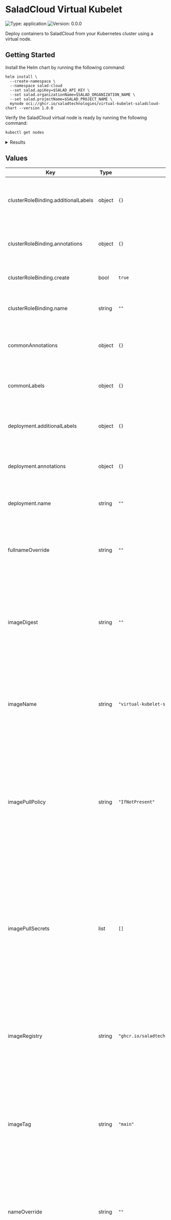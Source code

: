 # SaladCloud Virtual Kubelet



![Type: application](https://img.shields.io/badge/Type-application-informational?style=flat-square)  ![Version: 0.0.0](https://img.shields.io/badge/Version-0.0.0-informational?style=flat-square) 

Deploy containers to SaladCloud from your Kubernetes cluster using a virtual node.

## Getting Started

Install the Helm chart by running the following command:

   ```shell
   helm install \
     --create-namespace \
     --namespace salad-cloud
     --set salad.apiKey=$SALAD_API_KEY \
     --set salad.organizationName=$SALAD_ORGANIZATION_NAME \
     --set salad.projectName=$SALAD_PROJECT_NAME \
     mynode oci://ghcr.io/saladtechnologies/virtual-kubelet-saladcloud-chart --version 1.0.0
   ```

Verify the SaladCloud virtual node is ready by running the following command:

   ```sh
   kubectl get nodes
   ```

   <details>
   <summary>Results</summary>

   ```shell
   NAME                                   STATUS    ROLES     AGE       VERSION
   saladcloud-node                        Ready     agent     1m        v1.0.0
   ```

   </details>

## Values

| Key | Type | Default | Description |
|-----|------|---------|-------------|
| clusterRoleBinding.additionalLabels | object | `{}` | Additional labels to add to the cluster role binding. See the [Kubernetes documentation](https://kubernetes.io/docs/concepts/overview/working-with-objects/labels/) for more information about labels. |
| clusterRoleBinding.annotations | object | `{}` | Annotations to add to the cluster role binding. See the [Kubernetes documentation](https://kubernetes.io/docs/concepts/overview/working-with-objects/annotations/) for more information about annotations. |
| clusterRoleBinding.create | bool | `true` | Specifies whether a cluster role binding for the service account should be created. |
| clusterRoleBinding.name | string | `""` | The name of the cluster role binding. If undefined or empty, defaults to the fullname template. |
| commonAnnotations | object | `{}` | Common annotations to add to all resources. See the [Kubernetes documentation](https://kubernetes.io/docs/concepts/overview/working-with-objects/annotations/) for more information about annotations. |
| commonLabels | object | `{}` | Common labels to add to all resources. See the [Kubernetes documentation](https://kubernetes.io/docs/concepts/overview/working-with-objects/labels/) for more information about labels. |
| deployment.additionalLabels | object | `{}` | Additional labels to add to the deployment. See the [Kubernetes documentation](https://kubernetes.io/docs/concepts/overview/working-with-objects/labels/) for more information about labels. |
| deployment.annotations | object | `{}` | Annotations to add to the deployment. See the [Kubernetes documentation](https://kubernetes.io/docs/concepts/overview/working-with-objects/annotations/) for more information about annotations. |
| deployment.name | string | `""` | The name of the deployment. If undefined or empty, defaults to the fullname template. |
| fullnameOverride | string | `""` | Overrides the fullname template. This is used as the default resource name. When undefined or empty, this defaults to the Helm release name combined with the name template (see `nameOverride`). |
| imageDigest | string | `""` | The image digest for the SaladCloud Virtual Kubelet container that runs on one of your Kubernetes cluster's worker nodes. This may be used in place of `imageTag` to specify a specific image version. See the [Kubernetes documentation](https://kubernetes.io/docs/concepts/containers/images/) for more information about images. |
| imageName | string | `"virtual-kubelet-saladcloud"` | The image name for the SaladCloud Virtual Kubelet container that runs on one of your Kubernetes cluster's worker nodes. This is appended to the `imageRegistry`. See the [Kubernetes documentation](https://kubernetes.io/docs/concepts/containers/images/) for more information about images. |
| imagePullPolicy | string | `"IfNotPresent"` | The image pull policy for the SaladCloud Virtual Kubelet container that runs on one of your Kubernetes cluster's worker nodes. The default is `IfNotPresent`, which skips pulling the SaladCloud Virtual Kubelet image if it already exists on the Kubernetes cluster's worker node. See the [Kubernetes documentation](https://kubernetes.io/docs/concepts/containers/images/#image-pull-policy) for more information about the image pull policy. |
| imagePullSecrets | list | `[]` | The image pull secrets for the SaladCloud Virtual Kubelet container that runs on one of your Kubernetes cluster's worker nodes. The default image repository on the GitHub Container Registry is public and does not require a secret. Use this if you override the image repository (`imageRegistry` and `imageName`) and it is private. See the [Kubernetes documentation](https://kubernetes.io/docs/concepts/containers/images/#using-a-private-registry) for more information about private images. |
| imageRegistry | string | `"ghcr.io/saladtechnologies"` | The image registry for the SaladCloud Virtual Kubelet container that runs on one of your Kubernetes cluster's worker nodes. This is prepended to the `imageName`. See the [Kubernetes documentation](https://kubernetes.io/docs/concepts/containers/images/) for more information about images. |
| imageTag | string | `"main"` | The image tag for the SaladCloud Virtual Kubelet container that runs on one of your Kubernetes cluster's worker nodes. This defaults to the chart's `appVersion`. This is ignored when `imageDigest` is defined and not empty. See the [Kubernetes documentation](https://kubernetes.io/docs/concepts/containers/images/) for more information about images. |
| nameOverride | string | `""` | Overrides the name template. This is used as the value of the `app.kubernetes.io/name` annotation and in the fullname template (with the Helm release name). When undefined or empty, this defaults to the value "virtual-kubelet-saladcloud". |
| namespaceOverride | string | `""` | Overrides the namespace. When undefined or empty, this defaults to the target namespace of the Helm release. |
| pod.additionalLabels | object | `{}` | Additional labels to add to the pod. See the [Kubernetes documentation](https://kubernetes.io/docs/concepts/overview/working-with-objects/labels/) for more information about labels. |
| pod.affinity | object | `{}` | The affinity constraints to control scheduling the SaladCloud Virtual Kubelet pod on one of your Kubernetes cluster's worker nodes. |
| pod.annotations | object | `{}` | Annotations to add to the pod. See the [Kubernetes documentation](https://kubernetes.io/docs/concepts/overview/working-with-objects/annotations/) for more information about annotations. |
| pod.containerSecurityContext | object | `{}` | The security context to apply to the SaladCloud Virtual Kubelet container. |
| pod.nodeSelector | object | `{"kubernetes.io/arch":"amd64","kubernetes.io/os":"linux"}` | The node constraints to control scheduling the SaladCloud Virtual Kubelet pod on one of your Kubernetes cluster's worker nodes. |
| pod.podSecurityContext | object | `{}` | The security context to apply to the SaladCloud Virtual Kubelet pod. |
| pod.priorityClassName | string | `""` | The priority class name of the SaladCloud Virtual Kubelet pod. |
| pod.resources | object | `{}` | The resource constraints of the SaladCloud Virtual Kubelet pod. |
| pod.schedulerName | string | `""` | The name of the Kubernetes scheduler to handle scheduling the SaladCloud Virtual Kubelet pod on one of your Kubernetes cluster's worker nodes. |
| pod.tolerations | list | `[]` | The tolerations to apply to the SaladCloud Virtual Kubelet pod. |
| pod.volumeMounts | list | `[]` | The additional volume mounts to add to the SaladCloud Virtual Kubelet container. |
| pod.volumes | list | `[]` | The additional volumes to add to the SaladCloud Virtual Kubelet pod. |
| salad.apiKey | string | `""` | The SaladCloud API key used by the SaladCloud Virtual Kubelet to manage container group deployments. The API key must be associated with a user account with access to the organization and project (see `salad.organizationName` and `salad.projectName`). |
| salad.debug | bool | `false` | Specifies whether debug logging is enabled in the SaladCloud Virtual Kubelet. |
| salad.nodeName | string | `""` | The Kubernetes node name used by the SaladCloud Virtual Kubelet. |
| salad.organizationName | string | `""` | The SaladCloud organization name used by the SaladCloud Virtual Kubelet to manage container group deployments. |
| salad.projectName | string | `""` | The SaladCloud project name used by the SaladCloud Virtual Kubelet to manage container group deployments. |
| secret.additionalLabels | object | `{}` | Additional labels to add to the secret. See the [Kubernetes documentation](https://kubernetes.io/docs/concepts/overview/working-with-objects/labels/) for more information about labels. |
| secret.annotations | object | `{}` | Annotations to add to the secret. See the [Kubernetes documentation](https://kubernetes.io/docs/concepts/overview/working-with-objects/annotations/) for more information about annotations. |
| secret.create | bool | `true` | Specifies whether a secret for the SaladCloud API key should be created. |
| secret.name | string | `""` | The name of the secret. If undefined or empty, defaults to the fullname template. |
| serviceAccount.additionalLabels | object | `{}` | Additional labels to add to the service account. See the [Kubernetes documentation](https://kubernetes.io/docs/concepts/overview/working-with-objects/labels/) for more information about labels. |
| serviceAccount.annotations | object | `{}` | Annotations to add to the service account. See the [Kubernetes documentation](https://kubernetes.io/docs/concepts/overview/working-with-objects/annotations/) for more information about annotations. |
| serviceAccount.create | bool | `true` | Specifies whether a service account should be created. |
| serviceAccount.name | string | `""` | The name of the service account. If undefined or empty and `serviceAccount.create` is `true`, defaults to the fullname template. If undefined or empty and `serviceAccount.create` is `false`, defaults to the "default" service account in the target namespace. |

## Requirements

Kubernetes: `>=v1.29.0-0`



## Source Code

* <https://github.com/SaladTechnologies/virtual-kubelet-saladcloud>

## Maintainers

| Name | Email | Url |
| ---- | ------ | --- |
| Salad Chefs | <dev@salad.com> | <https://salad.com/> |

